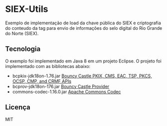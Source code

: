 # SIEX-Utils

Exemplo de implementação de load da chave pública do SIEX e criptografia do conteudo da tag <key> para envio de informações do selo digital do Rio Grande do Norte (SIEX).

## Tecnologia

O exemplo foi implementado em Java 8 em um projeto Eclipse. O projeto foi implementado com as bibliotecas abaixo:

* bcpkix-jdk18on-1.76.jar [Bouncy Castle PKIX, CMS, EAC, TSP, PKCS, OCSP, CMP, and CRMF APIs](https://mvnrepository.com/artifact/org.bouncycastle/bcpkix-jdk18on/1.76)
* bcprov-jdk18on-176.jar [Bouncy Castle Provider](https://mvnrepository.com/artifact/org.bouncycastle/bcprov-jdk18on/1.76)
* commons-codec-1.16.0.jar [Apache Commons Codec](https://mvnrepository.com/artifact/commons-codec/commons-codec/1.16.0)

## Licença

MIT

